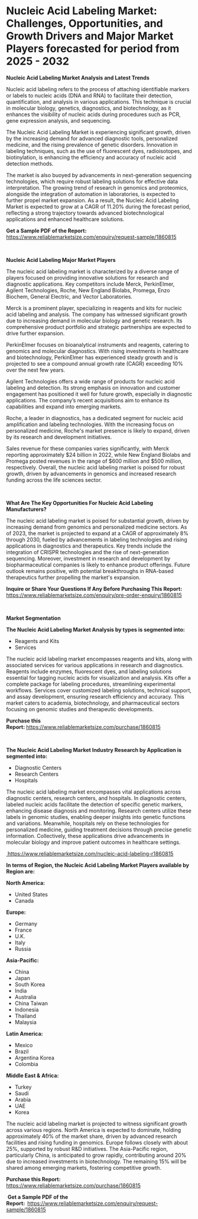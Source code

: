 <p><h1>Nucleic Acid Labeling Market: Challenges, Opportunities, and Growth Drivers and Major Market Players forecasted for period from 2025 - 2032</h1></p><p><strong>Nucleic Acid Labeling Market Analysis and Latest Trends</strong></p>
<p><p>Nucleic acid labeling refers to the process of attaching identifiable markers or labels to nucleic acids (DNA and RNA) to facilitate their detection, quantification, and analysis in various applications. This technique is crucial in molecular biology, genetics, diagnostics, and biotechnology, as it enhances the visibility of nucleic acids during procedures such as PCR, gene expression analysis, and sequencing.</p><p>The Nucleic Acid Labeling Market is experiencing significant growth, driven by the increasing demand for advanced diagnostic tools, personalized medicine, and the rising prevalence of genetic disorders. Innovation in labeling techniques, such as the use of fluorescent dyes, radioisotopes, and biotinylation, is enhancing the efficiency and accuracy of nucleic acid detection methods.</p><p>The market is also buoyed by advancements in next-generation sequencing technologies, which require robust labeling solutions for effective data interpretation. The growing trend of research in genomics and proteomics, alongside the integration of automation in laboratories, is expected to further propel market expansion. As a result, the Nucleic Acid Labeling Market is expected to grow at a CAGR of 11.20% during the forecast period, reflecting a strong trajectory towards advanced biotechnological applications and enhanced healthcare solutions.</p></p>
<p><strong>Get a Sample PDF of the Report:&nbsp;</strong> <a href="https://www.reliablemarketsize.com/enquiry/request-sample/1860815?utm_campaign=3172&utm_medium=2&utm_source=Github&utm_content=ia&utm_term=12042025&utm_id=nucleic-acid-labeling">https://www.reliablemarketsize.com/enquiry/request-sample/1860815</a></p>
<p>&nbsp;</p>
<p><strong>Nucleic Acid Labeling Major Market Players</strong></p>
<p><p>The nucleic acid labeling market is characterized by a diverse range of players focused on providing innovative solutions for research and diagnostic applications. Key competitors include Merck, PerkinElmer, Agilent Technologies, Roche, New England Biolabs, Promega, Enzo Biochem, General Electric, and Vector Laboratories.</p><p>Merck is a prominent player, specializing in reagents and kits for nucleic acid labeling and analysis. The company has witnessed significant growth due to increasing demand in molecular biology and genetic research. Its comprehensive product portfolio and strategic partnerships are expected to drive further expansion.</p><p>PerkinElmer focuses on bioanalytical instruments and reagents, catering to genomics and molecular diagnostics. With rising investments in healthcare and biotechnology, PerkinElmer has experienced steady growth and is projected to see a compound annual growth rate (CAGR) exceeding 10% over the next few years.</p><p>Agilent Technologies offers a wide range of products for nucleic acid labeling and detection. Its strong emphasis on innovation and customer engagement has positioned it well for future growth, especially in diagnostic applications. The company’s recent acquisitions aim to enhance its capabilities and expand into emerging markets.</p><p>Roche, a leader in diagnostics, has a dedicated segment for nucleic acid amplification and labeling technologies. With the increasing focus on personalized medicine, Roche's market presence is likely to expand, driven by its research and development initiatives.</p><p>Sales revenue for these companies varies significantly, with Merck reporting approximately $24 billion in 2022, while New England Biolabs and Promega posted revenues in the range of $600 million and $500 million, respectively. Overall, the nucleic acid labeling market is poised for robust growth, driven by advancements in genomics and increased research funding across the life sciences sector.</p></p>
<p>&nbsp;</p>
<p><strong>What Are The Key Opportunities For Nucleic Acid Labeling Manufacturers?</strong></p>
<p><p>The nucleic acid labeling market is poised for substantial growth, driven by increasing demand from genomics and personalized medicine sectors. As of 2023, the market is projected to expand at a CAGR of approximately 8% through 2030, fueled by advancements in labeling technologies and rising applications in diagnostics and therapeutics. Key trends include the integration of CRISPR technologies and the rise of next-generation sequencing. Moreover, investment in research and development by biopharmaceutical companies is likely to enhance product offerings. Future outlook remains positive, with potential breakthroughs in RNA-based therapeutics further propelling the market's expansion.</p></p>
<p><strong>Inquire or Share Your Questions If Any Before Purchasing This Report:</strong> <a href="https://www.reliablemarketsize.com/enquiry/pre-order-enquiry/1860815?utm_campaign=3172&utm_medium=2&utm_source=Github&utm_content=ia&utm_term=12042025&utm_id=nucleic-acid-labeling">https://www.reliablemarketsize.com/enquiry/pre-order-enquiry/1860815</a></p>
<p>&nbsp;</p>
<p><strong>Market Segmentation</strong></p>
<p><strong>The Nucleic Acid Labeling Market Analysis by types is segmented into:</strong></p>
<p><ul><li>Reagents and Kits</li><li>Services</li></ul></p>
<p><p>The nucleic acid labeling market encompasses reagents and kits, along with associated services for various applications in research and diagnostics. Reagents include enzymes, fluorescent dyes, and labeling solutions essential for tagging nucleic acids for visualization and analysis. Kits offer a complete package for labeling procedures, streamlining experimental workflows. Services cover customized labeling solutions, technical support, and assay development, ensuring research efficiency and accuracy. This market caters to academia, biotechnology, and pharmaceutical sectors focusing on genomic studies and therapeutic developments.</p></p>
<p><strong>Purchase this Report:&nbsp;</strong><a href="https://www.reliablemarketsize.com/purchase/1860815?utm_campaign=3172&utm_medium=2&utm_source=Github&utm_content=ia&utm_term=12042025&utm_id=nucleic-acid-labeling">https://www.reliablemarketsize.com/purchase/1860815</a></p>
<p>&nbsp;</p>
<p><strong>The Nucleic Acid Labeling Market Industry Research by Application is segmented into:</strong></p>
<p><ul><li>Diagnostic Centers</li><li>Research Centers</li><li>Hospitals</li></ul></p>
<p><p>The nucleic acid labeling market encompasses vital applications across diagnostic centers, research centers, and hospitals. In diagnostic centers, labeled nucleic acids facilitate the detection of specific genetic markers, enhancing disease diagnosis and monitoring. Research centers utilize these labels in genomic studies, enabling deeper insights into genetic functions and variations. Meanwhile, hospitals rely on these technologies for personalized medicine, guiding treatment decisions through precise genetic information. Collectively, these applications drive advancements in molecular biology and improve patient outcomes in healthcare settings.</p></p>
<p><a href="https://www.reliablemarketsize.com/nucleic-acid-labeling-r1860815?utm_campaign=3172&utm_medium=2&utm_source=Github&utm_content=ia&utm_term=12042025&utm_id=nucleic-acid-labeling">&nbsp;https://www.reliablemarketsize.com/nucleic-acid-labeling-r1860815</a></p>
<p><strong>In terms of Region, the Nucleic Acid Labeling Market Players available by Region are:</strong></p>
<p>
    <p> <strong> North America: </strong>
        <ul>
            <li>United States</li>
            <li>Canada</li>
        </ul>
        </p> 
    <p> <strong> Europe: </strong>
        <ul>
            <li>Germany</li>
            <li>France</li>
            <li>U.K.</li>
            <li>Italy</li>
            <li>Russia</li>
        </ul>
        </p> 
    <p> <strong> Asia-Pacific: </strong>
        <ul>
            <li>China</li>
            <li>Japan</li>
            <li>South Korea</li>
            <li>India</li>
            <li>Australia</li>
            <li>China Taiwan</li>
            <li>Indonesia</li>
            <li>Thailand</li>
            <li>Malaysia</li>
        </ul>
        </p> 
    <p> <strong> Latin America: </strong>
        <ul>
            <li>Mexico</li>
            <li>Brazil</li>
            <li>Argentina Korea</li>
            <li>Colombia</li>
        </ul>
        </p> 
    <p> <strong> Middle East & Africa: </strong>
        <ul>
            <li>Turkey</li>
            <li>Saudi</li>
            <li>Arabia</li>
            <li>UAE</li>
            <li>Korea</li>
        </ul>
    </p>
    </p>
<p><p>The nucleic acid labeling market is projected to witness significant growth across various regions. North America is expected to dominate, holding approximately 40% of the market share, driven by advanced research facilities and rising funding in genomics. Europe follows closely with about 25%, supported by robust R&D initiatives. The Asia-Pacific region, particularly China, is anticipated to grow rapidly, contributing around 20% due to increased investments in biotechnology. The remaining 15% will be shared among emerging markets, fostering competitive growth.</p></p>
<p><strong>Purchase this Report: </strong><a href="https://www.reliablemarketsize.com/purchase/1860815?utm_campaign=3172&utm_medium=2&utm_source=Github&utm_content=ia&utm_term=12042025&utm_id=nucleic-acid-labeling">https://www.reliablemarketsize.com/purchase/1860815</a></p>
<p>&nbsp;<strong>Get a Sample PDF of the Report:&nbsp;&nbsp;</strong><a href="https://www.reliablemarketsize.com/enquiry/request-sample/1860815?utm_campaign=3172&utm_medium=2&utm_source=Github&utm_content=ia&utm_term=12042025&utm_id=nucleic-acid-labeling">https://www.reliablemarketsize.com/enquiry/request-sample/1860815</a></p>
<p><strong></strong></p>
<p><p></p><p></p><p></p></p>